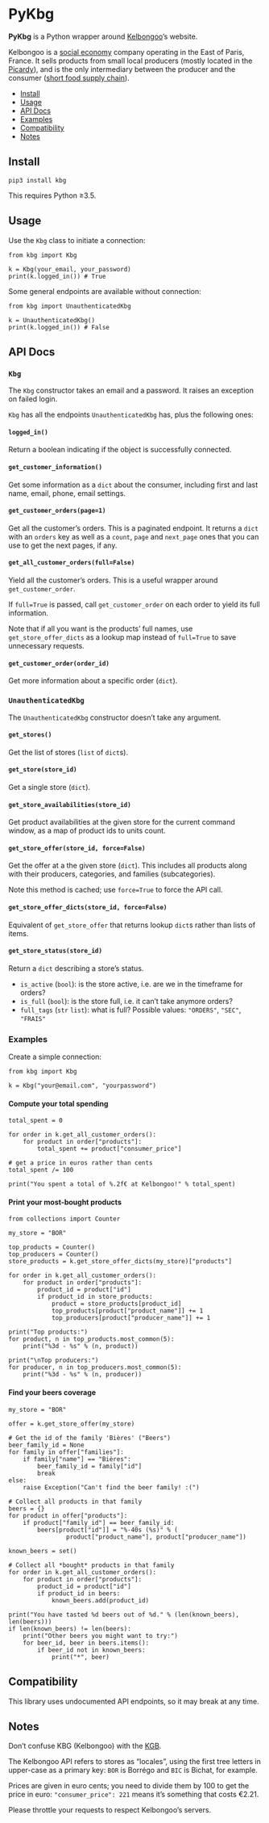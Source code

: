 # PyKbg

**PyKbg** is a Python wrapper around [Kelbongoo][]’s website.

[Kelbongoo]: https://www.kelbongoo.com

Kelbongoo is a [social economy][] company operating in the East of Paris,
France. It sells products from small local producers (mostly located in the
[Picardy][]), and is the only intermediary between the producer and the
consumer ([short food supply chain][sfsc]).

[Picardy]: https://en.wikipedia.org/wiki/Picardy
[sfsc]: https://en.wikipedia.org/wiki/Short_food_supply_chains
[social economy]: https://en.wikipedia.org/wiki/Social_economy

* [Install](#install)
* [Usage](#usage)
* [API Docs](#api-docs)
* [Examples](#examples)
* [Compatibility](#compatibility)
* [Notes](#notes)

## Install

```shell
pip3 install kbg
```

This requires Python ≥3.5.

## Usage
Use the `Kbg` class to initiate a connection:
```python3
from kbg import Kbg

k = Kbg(your_email, your_password)
print(k.logged_in()) # True
```

Some general endpoints are available without connection:
```python3
from kbg import UnauthenticatedKbg

k = UnauthenticatedKbg()
print(k.logged_in()) # False
```

## API Docs

### `Kbg`
The `Kbg` constructor takes an email and a password. It raises an exception on
failed login.

`Kbg` has all the endpoints `UnauthenticatedKbg` has, plus the following ones:

#### `logged_in()`
Return a boolean indicating if the object is successfully connected.

#### `get_customer_information()`
Get some information as a `dict` about the consumer, including first and last
name, email, phone, email settings.

#### `get_customer_orders(page=1)`
Get all the customer’s orders. This is a paginated endpoint. It returns a `dict` with an `orders` key as well as a `count`, `page` and `next_page` ones that you can use to get the next pages, if any.

#### `get_all_customer_orders(full=False)`
Yield all the customer’s orders. This is a useful wrapper around
`get_customer_order`.

If `full=True` is passed, call `get_customer_order` on each order to yield its
full information.

Note that if all you want is the products’ full names, use
`get_store_offer_dicts` as a lookup map instead of `full=True` to save
unnecessary requests.

#### `get_customer_order(order_id)`
Get more information about a specific order (`dict`).

### `UnauthenticatedKbg`
The `UnauthenticatedKbg` constructor doesn’t take any argument.

#### `get_stores()`
Get the list of stores (`list` of `dict`s).

#### `get_store(store_id)`
Get a single store (`dict`).

#### `get_store_availabilities(store_id)`
Get product availabilities at the given store for the current command window,
as a map of product ids to units count.

#### `get_store_offer(store_id, force=False)`
Get the offer at a the given store (`dict`). This includes all products along
with their producers, categories, and families (subcategories).

Note this method is cached; use `force=True` to force the API call.

#### `get_store_offer_dicts(store_id, force=False)`
Equivalent of `get_store_offer` that returns lookup `dict`s rather than lists
of items.

#### `get_store_status(store_id)`
Return a `dict` describing a store’s status.

* `is_active` (`bool`): is the store active, i.e. are we in the timeframe for
    orders?
* `is_full` (`bool`): is the store full, i.e. it can’t take anymore orders?
* `full_tags` (`str` `list`): what is full? Possible values: `"ORDERS"`, `"SEC"`, `"FRAIS"`

### Examples
Create a simple connection:
```python3
from kbg import Kbg

k = Kbg("your@email.com", "yourpassword")
```

#### Compute your total spending
```python3
total_spent = 0

for order in k.get_all_customer_orders():
    for product in order["products"]:
        total_spent += product["consumer_price"]

# get a price in euros rather than cents
total_spent /= 100

print("You spent a total of %.2f€ at Kelbongoo!" % total_spent)
```

#### Print your most-bought products
```python3
from collections import Counter

my_store = "BOR"

top_products = Counter()
top_producers = Counter()
store_products = k.get_store_offer_dicts(my_store)["products"]

for order in k.get_all_customer_orders():
    for product in order["products"]:
        product_id = product["id"]
        if product_id in store_products:
            product = store_products[product_id]
            top_products[product["product_name"]] += 1
            top_producers[product["producer_name"]] += 1

print("Top products:")
for product, n in top_products.most_common(5):
    print("%3d - %s" % (n, product))

print("\nTop producers:")
for producer, n in top_producers.most_common(5):
    print("%3d - %s" % (n, producer))
```

#### Find your beers coverage
```python3
my_store = "BOR"

offer = k.get_store_offer(my_store)

# Get the id of the family 'Bières' ("Beers")
beer_family_id = None
for family in offer["families"]:
    if family["name"] == "Bières":
        beer_family_id = family["id"]
        break
else:
    raise Exception("Can't find the beer family! :(")

# Collect all products in that family
beers = {}
for product in offer["products"]:
    if product["family_id"] == beer_family_id:
        beers[product["id"]] = "%-40s (%s)" % (
                product["product_name"], product["producer_name"])

known_beers = set()

# Collect all *bought* products in that family
for order in k.get_all_customer_orders():
    for product in order["products"]:
        product_id = product["id"]
        if product_id in beers:
            known_beers.add(product_id)

print("You have tasted %d beers out of %d." % (len(known_beers), len(beers)))
if len(known_beers) != len(beers):
    print("Other beers you might want to try:")
    for beer_id, beer in beers.items():
        if beer_id not in known_beers:
            print("*", beer)
```

## Compatibility
This library uses undocumented API endpoints, so it may break at any time.

## Notes
Don’t confuse KBG (Kelbongoo) with the [KGB](https://en.wikipedia.org/wiki/KGB).

The Kelbongoo API refers to stores as “locales”, using the first tree letters
in upper-case as a primary key: `BOR` is Borrégo and `BIC` is Bichat, for
example.

Prices are given in euro cents; you need to divide them by 100 to get the
price in euro: `"consumer_price": 221` means it’s something that costs €2.21.

Please throttle your requests to respect Kelbongoo’s servers.
